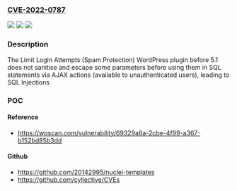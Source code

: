 ### [CVE-2022-0787](https://cve.mitre.org/cgi-bin/cvename.cgi?name=CVE-2022-0787)
![](https://img.shields.io/static/v1?label=Product&message=Limit%20Login%20Attempts%20(Spam%20Protection)&color=blue)
![](https://img.shields.io/static/v1?label=Version&message=5.1%3C%205.1%20&color=brighgreen)
![](https://img.shields.io/static/v1?label=Vulnerability&message=CWE-89%20SQL%20Injection&color=brighgreen)

### Description

The Limit Login Attempts (Spam Protection) WordPress plugin before 5.1 does not sanitise and escape some parameters before using them in SQL statements via AJAX actions (available to unauthenticated users), leading to SQL Injections

### POC

#### Reference
- https://wpscan.com/vulnerability/69329a8a-2cbe-4f99-a367-b152bd85b3dd

#### Github
- https://github.com/20142995/nuclei-templates
- https://github.com/cyllective/CVEs

